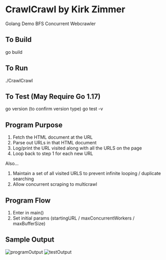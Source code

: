 # CrawlCrawl by Kirk Zimmer
Golang Demo BFS Concurrent Webcrawler

## To Build
go build

## To Run

./CrawlCrawl

## To Test (May Require Go 1.17)
go version (to confirm version type)
go test -v


## Program Purpose

1. Fetch the HTML document at the URL
2. Parse out URLs in that HTML document
3. Log/print the URL visited along with all the URLS on the page
4. Loop back to step 1 for each new URL

Also...

1. Maintain a set of all visited URLS to prevent infinite looping / duplicate searching
2. Allow concurrent scraping to multicrawl

## Program Flow

1. Enter in main()
2. Set initial params (startingURL / maxConcurrentWorkers / maxBufferSize)

## Sample Output

![programOutput](https://user-images.githubusercontent.com/8118229/137066075-d2e8def1-0fb0-4ef6-b7b8-21a06142881e.png)
![testOutput](https://user-images.githubusercontent.com/8118229/137066074-9d1e1525-441d-4206-8cae-b81649bbdeff.png)
